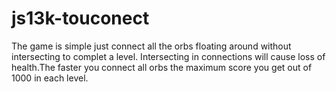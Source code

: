 # js13k-touconect
The game is simple just connect all the orbs floating around without intersecting to complet a level.             Intersecting in connections will cause loss of health.The faster you connect             all orbs the maximum score you get out of 1000 in each level.
